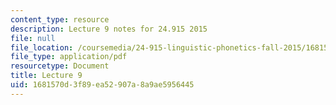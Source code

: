 ```yaml
---
content_type: resource
description: Lecture 9 notes for 24.915 2015
file: null
file_location: /coursemedia/24-915-linguistic-phonetics-fall-2015/1681570d3f89ea52907a8a9ae5956445_MIT24_915F15_lec9.pdf
file_type: application/pdf
resourcetype: Document
title: Lecture 9
uid: 1681570d-3f89-ea52-907a-8a9ae5956445
---
```

